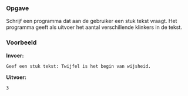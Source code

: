 ### Opgave

Schrijf een programma dat aan de gebruiker een stuk tekst vraagt. Het programma geeft als uitvoer het aantal verschillende klinkers in de tekst.

### Voorbeeld

**Invoer:**

    Geef een stuk tekst: Twijfel is het begin van wijsheid.


**Uitvoer:**

    3
